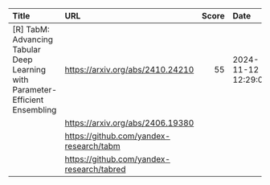 | Title                                                                         | URL                                       |   Score | Date                |
|:------------------------------------------------------------------------------|:------------------------------------------|--------:|:--------------------|
| [R] TabM: Advancing Tabular Deep Learning with Parameter-Efficient Ensembling | https://arxiv.org/abs/2410.24210          |      55 | 2024-11-12 12:29:00 |
|                                                                               | https://arxiv.org/abs/2406.19380          |         |                     |
|                                                                               | https://github.com/yandex-research/tabm   |         |                     |
|                                                                               | https://github.com/yandex-research/tabred |         |                     |